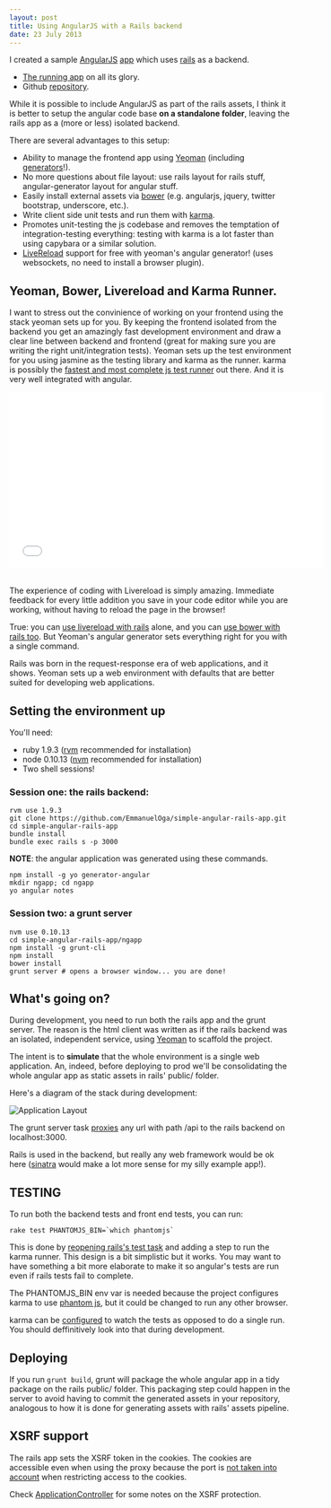 ```yaml
---
layout: post
title: Using AngularJS with a Rails backend
date: 23 July 2013
---
```


I created a sample [AngularJS](http://angularjs.org)
[app](https://github.com/EmmanuelOga/simple-angular-rails-app/)
which uses [rails](http://rubyonrails.org/) as a backend.

* [The running app](http://morning-chamber-9005.herokuapp.com/#/) on all its glory.
* Github [repository](https://github.com/EmmanuelOga/simple-angular-rails-app/).

While it is possible to include AngularJS as part of the rails assets, I
think it is better to setup the angular code base <strong>on a
standalone folder</strong>, leaving the rails app as a (more or less)
isolated backend.

There are several advantages to this setup:

* Ability to manage the frontend app using
  [Yeoman](http://yeoman.io/)
  (including [generators](https://github.com/yeoman/generator-angular#readme)!).
* No more questions about file layout: use rails layout for rails stuff,
  angular-generator layout for angular stuff.
* Easily install external assets via [bower](http://bower.io/) (e.g.
  angularjs, jquery, twitter bootstrap, underscore, etc.).
* Write client side unit tests and run them with
  [karma](http://karma-runner.github.com).
* Promotes unit-testing the js codebase and removes the temptation of
  integration-testing everything: testing with karma is a lot faster
  than using capybara or a similar solution.
* [LiveReload](http://livereload.com/) support for free with yeoman's
  angular generator! (uses websockets, no need to install a browser plugin).

## Yeoman, Bower, Livereload and Karma Runner.

I want to stress out the convinience of working on your frontend using
the stack yeoman sets up for you. By keeping the frontend isolated from
the backend you get an amazingly fast development environment and draw a
clear line between backend and frontend (great for making sure you are
writing the right unit/integration tests).
Yeoman sets up the test environment for you using jasmine as the testing
library and karma as the runner. karma is possibly the [fastest and most
complete js test runner](http://www.youtube.com/watch?feature=player_detailpage&v=Mb3_oT8ZreI&t=11) out
there. And it is very well integrated with angular.

<div class="text-center" >
  <iframe width="560" height="315" src="//www.youtube.com/embed/Mb3_oT8ZreI" frameborder="0" allowfullscreen></iframe>
</div>
<br/>

The experience of coding with Livereload is simply amazing. Immediate
feedback for every little addition you save in your code editor while
you are working, without having to reload the page in the browser!

True: you can [use livereload with rails](https://github.com/guard/guard-livereload) alone, and you
can [use bower with rails too](http://dev.af83.com/2013/01/02/managing-rails-assets-with-bower.html).
But Yeoman's angular generator sets everything right for you with a
single command.

Rails was born in the request-response era of web applications, and it
shows. Yeoman sets up a web environment with defaults that are better
suited for developing web applications.

## Setting the environment up

You'll need:

* ruby 1.9.3 ([rvm](https://rvm.io/) recommended for installation)
* node 0.10.13 ([nvm](https://github.com/creationix/nvm) recommended for installation)
* Two shell sessions!

### Session one: the rails backend:

```
rvm use 1.9.3
git clone https://github.com/EmmanuelOga/simple-angular-rails-app.git
cd simple-angular-rails-app
bundle install
bundle exec rails s -p 3000
```

**NOTE**:  the angular application was generated using these commands.

```
npm install -g yo generator-angular
mkdir ngapp; cd ngapp
yo angular notes
```

### Session two: a grunt server

```
nvm use 0.10.13
cd simple-angular-rails-app/ngapp
npm install -g grunt-cli
npm install
bower install
grunt server # opens a browser window... you are done!
```

## What's going on?

During development, you need to run both the rails app and the grunt
server. The reason is the html client was written as if the rails
backend was an isolated, independent service, using
[Yeoman](http://yeoman.io/) to scaffold the project.

The intent is to **simulate** that the whole environment is a single web
application. An, indeed, before deploying to prod we'll be consolidating
the whole angular app as static assets in rails' public/ folder.

Here's a diagram of the stack during development:

<div class="text-center" >
  <img src="https://raw.github.com/EmmanuelOga/simple-angular-rails-app/master/doc/layout.jpg" title="Application Layout">
</div>

The grunt server task
[proxies](http://github.com/EmmanuelOga/simple-angular-rails-app/blob/master/ngapp/Gruntfile.js#L65-L71)
any url with path /api to the rails backend on localhost:3000.

Rails is used in the backend, but really any web framework would be ok
here ([sinatra](http://www.sinatrarb.com/) would make a lot more sense
for my silly example app!).

## TESTING

To run both the backend tests and front end tests, you can run:

```
rake test PHANTOMJS_BIN=`which phantomjs`
```

This is done by [reopening rails's test
task](https://github.com/EmmanuelOga/simple-angular-rails-app/blob/master/Rakefile#L8-L10)
and adding a step to run the karma runner. This design is a bit
simplistic but it works. You may want to have something a bit more
elaborate to make it so angular's tests are run even if rails tests fail
to complete.

The PHANTOMJS_BIN env var is needed because the project configures karma
to use [phantom js](http://www.phantomjs.org), but it could be changed
to run any other browser.

karma can be
[configured](https://github.com/EmmanuelOga/simple-angular-rails-app/blob/master/ngapp/karma.conf.js#L40)
to watch the tests as opposed to do a single run. You should
deffinitively look into that during development.

## Deploying

If you run `grunt build`, grunt will package the whole angular app in a
tidy package on the rails public/ folder. This packaging step could
happen in the server to avoid having to commit the generated assets in
your repository, analogous to how it is done for generating assets with
rails' assets pipeline.

## XSRF support

The rails app sets the XSRF token in the cookies. The cookies are
accessible even when using the proxy because the port is [not taken into
account](http://stackoverflow.com/questions/1612177/are-http-cookies-port-specific)
when restricting access to the cookies.

Check
[ApplicationController](http://github.com/EmmanuelOga/simple-angular-rails-app/blob/master/app/controllers/application_controller.rb)
for some notes on the XSRF protection.
